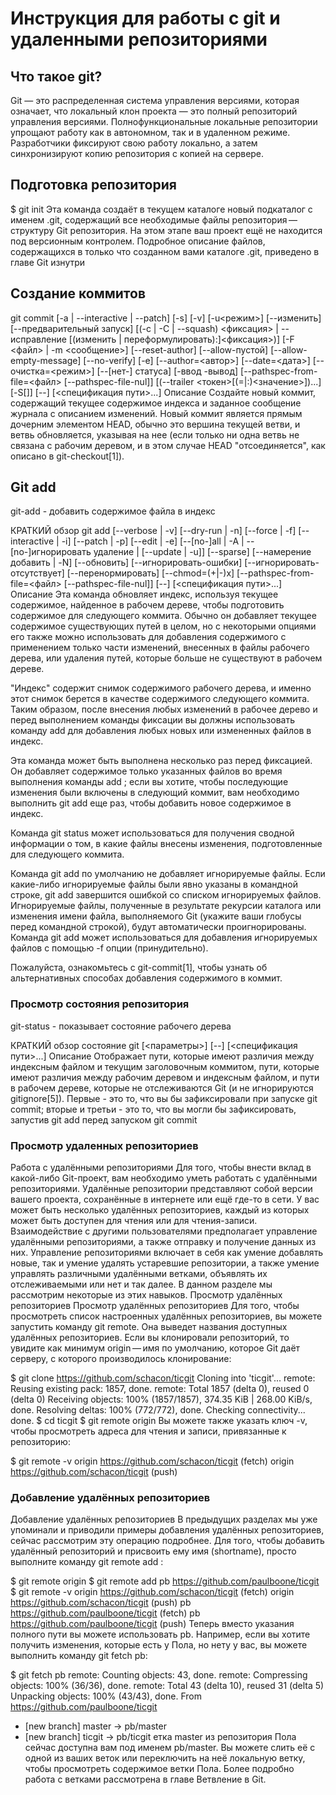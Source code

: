 ﻿# Инструкция для работы с git и удаленными репозиториями

## Что такое git?
Git — это распределенная система управления версиями, которая означает, что локальный клон проекта — это полный репозиторий управления версиями. Полнофункциональные локальные репозитории упрощают работу как в автономном, так и в удаленном режиме. Разработчики фиксируют свою работу локально, а затем синхронизируют копию репозитория с копией на сервере.

## Подготовка репозитория
 $ git init
 Эта команда создаёт в текущем каталоге новый подкаталог с именем .git, содержащий все необходимые файлы репозитория — структуру Git репозитория. На этом этапе ваш проект ещё не находится под версионным контролем. Подробное описание файлов, содержащихся в только что созданном вами каталоге .git, приведено в главе Git изнутри
## Создание коммитов
 git commit [-a | --interactive | --patch] [-s] [-v] [-u<режим>] [--изменить]
 [--предварительный запуск] [(-c | -C | --squash) <фиксация> | --исправление [(изменить | переформулировать):]<фиксация>)]
 [-F <файл> | -m <сообщение>] [--reset-author] [--allow-пустой]
 [--allow-empty-message] [--no-verify] [-e] [--author=<автор>]
 [--date=<дата>] [--очистка=<режим>] [--[нет-] статуса]
 [-ввод -вывод] [--pathspec-from-file=<файл> [--pathspec-file-nul]]
 [(--trailer <токен>[(=|:)<значение>])...] [-S[<keyid>]]
 [--] [<спецификация пути>...]
 Описание
 Создайте новый коммит, содержащий текущее содержимое индекса и заданное сообщение журнала с описанием изменений. Новый коммит является прямым дочерним элементом HEAD, обычно это вершина текущей ветви, и ветвь обновляется, указывая на нее (если только ни одна ветвь не связана с рабочим деревом, и в этом случае HEAD "отсоединяется", как описано в git-checkout[1]).
## Git add
 git-add - добавить содержимое файла в индекс

 КРАТКИЙ обзор
 git add [--verbose | -v] [--dry-run | -n] [--force | -f] [--interactive | -i] [--patch | -p]
 [--edit | -e] [--[no-]all | -A | --[no-]игнорировать удаление | [--update | -u]] [--sparse]
 [--намерение добавить | -N] [--обновить] [--игнорировать-ошибки] [--игнорировать-отсутствует] [--перенормировать]
 [--chmod=(+|-)x] [--pathspec-from-file=<файл> [--pathspec-file-nul]]
 [--] [<спецификация пути>...]
 Описание
 Эта команда обновляет индекс, используя текущее содержимое, найденное в рабочем дереве, чтобы подготовить содержимое для следующего коммита. Обычно он добавляет текущее содержимое существующих путей в целом, но с некоторыми опциями его также можно использовать для добавления содержимого с применением только части изменений, внесенных в файлы рабочего дерева, или удаления путей, которые больше не существуют в рабочем дереве.

 "Индекс" содержит снимок содержимого рабочего дерева, и именно этот снимок берется в качестве содержимого следующего коммита. Таким образом, после внесения любых изменений в рабочее дерево и перед выполнением команды фиксации вы должны использовать команду add для добавления любых новых или измененных файлов в индекс.

 Эта команда может быть выполнена несколько раз перед фиксацией. Он добавляет содержимое только указанных файлов во время выполнения команды add ; если вы хотите, чтобы последующие изменения были включены в следующий коммит, вам необходимо выполнить git add еще раз, чтобы добавить новое содержимое в индекс.

 Команда git status может использоваться для получения сводной информации о том, в какие файлы внесены изменения, подготовленные для следующего коммита.

 Команда git add по умолчанию не добавляет игнорируемые файлы. Если какие-либо игнорируемые файлы были явно указаны в командной строке, git add завершится ошибкой со списком игнорируемых файлов. Игнорируемые файлы, полученные в результате рекурсии каталога или изменения имени файла, выполняемого Git (укажите ваши глобусы перед командной строкой), будут автоматически проигнорированы. Команда git add может использоваться для добавления игнорируемых файлов с помощью -f опции (принудительно).

 Пожалуйста, ознакомьтесь с git-commit[1], чтобы узнать об альтернативных  способах добавления содержимого в коммит.


### Просмотр состояния репозитория
 git-status - показывает состояние рабочего дерева

 КРАТКИЙ обзор
 состояние git [<параметры>] [--] [<спецификация пути>...]
 Описание
 Отображает пути, которые имеют различия между индексным файлом и текущим заголовочным коммитом, пути, которые имеют различия между рабочим деревом и индексным файлом, и пути в рабочем дереве, которые не отслеживаются Git (и не игнорируются gitignore[5]). Первые - это то, что вы бы зафиксировали при запуске git commit; вторые и третьи - это то, что вы могли бы зафиксировать, запустив git add перед запуском git commit

### Просмотр удаленных репозиториев
 Работа с удалёнными репозиториями
 Для того, чтобы внести вклад в какой-либо Git-проект, вам необходимо уметь работать с удалёнными репозиториями. Удалённые репозитории представляют собой версии вашего проекта, сохранённые в интернете или ещё где-то в сети. У вас может быть несколько удалённых репозиториев, каждый из которых может быть доступен для чтения или для чтения-записи. Взаимодействие с другими пользователями предполагает управление удалёнными репозиториями, а также отправку и получение данных из них. Управление репозиториями включает в себя как умение добавлять новые, так и умение удалять устаревшие репозитории, а также умение управлять различными удалёнными ветками, объявлять их отслеживаемыми или нет и так далее. В данном разделе мы рассмотрим некоторые из этих навыков.
 Просмотр удалённых репозиториев
 Просмотр удалённых репозиториев
 Для того, чтобы просмотреть список настроенных удалённых репозиториев, вы можете запустить команду git remote. Она выведет названия доступных удалённых репозиториев. Если вы клонировали репозиторий, то увидите как минимум origin — имя по умолчанию, которое Git даёт серверу, с которого производилось клонирование:

 $ git clone https://github.com/schacon/ticgit
 Cloning into 'ticgit'...
 remote: Reusing existing pack: 1857, done.
 remote: Total 1857 (delta 0), reused 0 (delta 0)
 Receiving objects: 100% (1857/1857), 374.35 KiB | 268.00 KiB/s, done.
 Resolving deltas: 100% (772/772), done.
 Checking connectivity... done.
 $ cd ticgit
 $ git remote
 origin
 Вы можете также указать ключ -v, чтобы просмотреть адреса для чтения и записи, привязанные к репозиторию:

 $ git remote -v
 origin	https://github.com/schacon/ticgit (fetch)
 origin	https://github.com/schacon/ticgit (push)
 
### Добавление удалённых репозиториев
 Добавление удалённых репозиториев
 В предыдущих разделах мы уже упоминали и приводили примеры добавления удалённых репозиториев, сейчас рассмотрим эту операцию подробнее. Для того, чтобы добавить удалённый репозиторий и присвоить ему имя (shortname), просто выполните команду git remote add <shortname> <url>:

 $ git remote
 origin
 $ git remote add pb https://github.com/paulboone/ticgit
 $ git remote -v
 origin	https://github.com/schacon/ticgit (fetch)
 origin	https://github.com/schacon/ticgit (push)
 pb	https://github.com/paulboone/ticgit (fetch)
 pb	https://github.com/paulboone/ticgit (push)
 Теперь вместо указания полного пути вы можете использовать pb. Например, если вы хотите получить изменения, которые есть у Пола, но нету у вас, вы можете выполнить команду git fetch pb:

 $ git fetch pb
 remote: Counting objects: 43, done.
 remote: Compressing objects: 100% (36/36), done.
 remote: Total 43 (delta 10), reused 31 (delta 5)
 Unpacking objects: 100% (43/43), done.
 From https://github.com/paulboone/ticgit
 * [new branch]      master     -> pb/master
 * [new branch]      ticgit     -> pb/ticgit
 етка master из репозитория Пола сейчас доступна вам под именем pb/master. Вы можете слить её с одной из ваших веток или переключить на неё локальную ветку, чтобы просмотреть содержимое ветки Пола. Более подробно работа с ветками рассмотрена в главе Ветвление в Git.